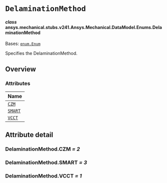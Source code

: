 <!-- vale off -->

<a id="delaminationmethod"></a>

# `DelaminationMethod`

<a id="ansys.mechanical.stubs.v241.Ansys.Mechanical.DataModel.Enums.DelaminationMethod"></a>

#### *class* ansys.mechanical.stubs.v241.Ansys.Mechanical.DataModel.Enums.DelaminationMethod

Bases: [`enum.Enum`](https://docs.python.org/3/library/enum.html#enum.Enum)

Specifies the DelaminationMethod.

<!-- !! processed by numpydoc !! -->

<a id="overview"></a>

## Overview

### Attributes

| Name |
| -------------------------------------- |
| [`CZM`](#DelaminationMethod.CZM) |
| [`SMART`](#DelaminationMethod.SMART) |
| [`VCCT`](#DelaminationMethod.VCCT) |

<a id="attribute-detail"></a>

## Attribute detail

<a id="DelaminationMethod.CZM"></a>

### DelaminationMethod.CZM *= 2*

<a id="DelaminationMethod.SMART"></a>

### DelaminationMethod.SMART *= 3*

<a id="DelaminationMethod.VCCT"></a>

### DelaminationMethod.VCCT *= 1*

<!-- vale on -->
